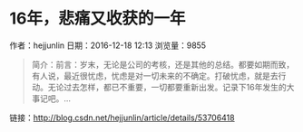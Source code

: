 # 16年，悲痛又收获的一年
作者：hejjunlin
日期：2016-12-18 12:13
浏览量：9855
> 简介：前言：岁末，无论是公司的考核，还是其他的总结。都要如期而致，有人说，最近很忧虑，忧虑是对一切未来的不确定。打破忧虑，就是去行动。无论过去怎样，都已不重要，一切都要重新出发。记录下16年发生的大事记吧。...

 链接：http://blog.csdn.net/hejjunlin/article/details/53706418
